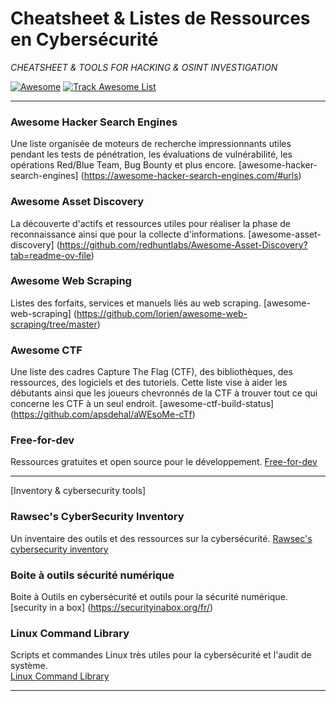 # Cheatsheet & Listes de Ressources en Cybersécurité 

*CHEATSHEET & TOOLS FOR HACKING & OSINT INVESTIGATION*

[![Awesome](https://cdn.rawgit.com/sindresorhus/awesome/d7305f38d29fed78fa85652e3a63e154dd8e8829/media/badge.svg)](https://github.com/sindresorhus/awesome)
[![Track Awesome List](https://www.trackawesomelist.com/badge.svg)](https://www.trackawesomelist.com/ripienaar/free-for-dev)

---

### Awesome Hacker Search Engines 
Une liste organisée de moteurs de recherche impressionnants utiles pendant les tests de pénétration, les évaluations de vulnérabilité, les opérations Red/Blue Team, Bug Bounty et plus encore. 
[awesome-hacker-search-engines] (https://awesome-hacker-search-engines.com/#urls)

### Awesome Asset Discovery  
La découverte d'actifs et ressources utiles pour réaliser la phase de reconnaissance ainsi que pour la collecte d'informations. 
[awesome-asset-discovery] (https://github.com/redhuntlabs/Awesome-Asset-Discovery?tab=readme-ov-file)

### Awesome Web Scraping 
Listes des forfaits, services et manuels liés au web scraping.
[awesome-web-scraping] (https://github.com/lorien/awesome-web-scraping/tree/master)


### Awesome CTF 
Une liste des cadres Capture The Flag (CTF), des bibliothèques, des ressources, des logiciels et des tutoriels. Cette liste vise à aider les débutants ainsi que les joueurs chevronnés de la CTF à trouver tout ce qui concerne les CTF à un seul endroit.
[awesome-ctf-build-status] (https://github.com/apsdehal/aWEsoMe-cTf)

### Free-for-dev
Ressources gratuites et open source pour le développement. 
[Free-for-dev](https://github.com/ripienaar/free-for-dev)

---

[Inventory & cybersecurity tools] 

### Rawsec's CyberSecurity Inventory
Un inventaire des outils et des ressources sur la cybersécurité.
[Rawsec's cybersecurity inventory](https://inventory.raw.pm/index.html)


### Boite à outils sécurité numérique
Boite à Outils en cybersécurité et outils pour la sécurité numérique. 
[security in a box]
(https://securityinabox.org/fr/)


### Linux Command Library 
Scripts et commandes Linux très utiles pour la cybersécurité et l'audit de système.  
[Linux Command Library](https://linuxcommandlibrary.com/)


---



